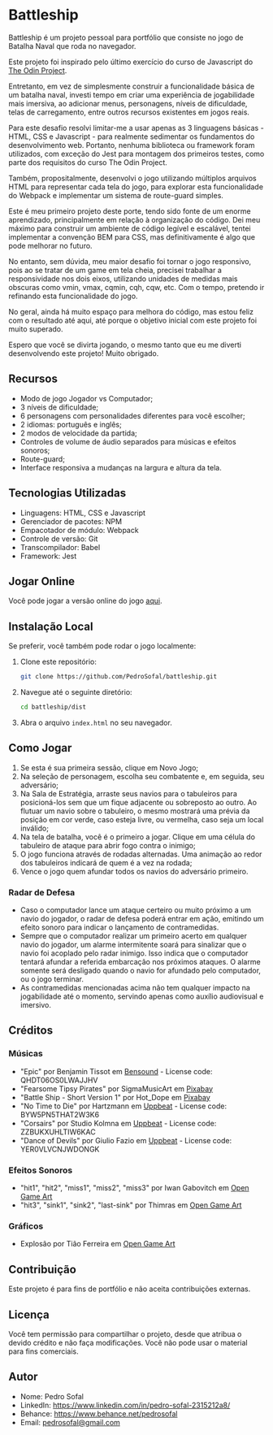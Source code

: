 # Battleship

Battleship é um projeto pessoal para portfólio que consiste no jogo de Batalha Naval que roda no navegador.

Este projeto foi inspirado pelo último exercício do curso de Javascript do [The Odin Project](https://www.theodinproject.com/).

Entretanto, em vez de simplesmente construir a funcionalidade básica de um batalha naval, investi tempo em criar uma experiência de jogabilidade mais imersiva, ao adicionar menus, personagens, níveis de dificuldade, telas de carregamento, entre outros recursos existentes em jogos reais.

Para este desafio resolvi limitar-me a usar apenas as 3 linguagens básicas - HTML, CSS e Javascript - para realmente sedimentar os fundamentos do desenvolvimento web. Portanto, nenhuma biblioteca ou framework foram utilizados, com exceção do Jest para montagem dos primeiros testes, como parte dos requisitos do curso The Odin Project.

Também, propositalmente, desenvolvi o jogo utilizando múltiplos arquivos HTML para representar cada tela do jogo, para explorar esta funcionalidade do Webpack e implementar um sistema de route-guard simples.

Este é meu primeiro projeto deste porte, tendo sido fonte de um enorme aprendizado, principalmente em relação à organização do código. Dei meu máximo para construir um ambiente de código legível e escalável, tentei implementar a convenção BEM para CSS, mas definitivamente é algo que pode melhorar no futuro.

No entanto, sem dúvida, meu maior desafio foi tornar o jogo responsivo, pois ao se tratar de um game em tela cheia, precisei trabalhar a responsividade nos dois eixos, utilizando unidades de medidas mais obscuras como vmin, vmax, cqmin, cqh, cqw, etc. Com o tempo, pretendo ir refinando esta funcionalidade do jogo.

No geral, ainda há muito espaço para melhora do código, mas estou feliz com o resultado até aqui, até porque o objetivo inicial com este projeto foi muito superado.

Espero que você se divirta jogando, o mesmo tanto que eu me diverti desenvolvendo este projeto! Muito obrigado.

## Recursos

- Modo de jogo Jogador vs Computador;
- 3 níveis de dificuldade;
- 6 personagens com personalidades diferentes para você escolher;
- 2 idiomas: português e inglês;
- 2 modos de velocidade da partida;
- Controles de volume de áudio separados para músicas e efeitos sonoros;
- Route-guard;
- Interface responsiva a mudanças na largura e altura da tela.

## Tecnologias Utilizadas

- Linguagens: HTML, CSS e Javascript
- Gerenciador de pacotes: NPM
- Empacotador de módulo: Webpack
- Controle de versão: Git
- Transcompilador: Babel
- Framework: Jest

## Jogar Online

Você pode jogar a versão online do jogo [aqui](https://github.com/PedroSofal/battleship).

## Instalação Local

Se preferir, você também pode rodar o jogo localmente:

1. Clone este repositório:
    ```bash
    git clone https://github.com/PedroSofal/battleship.git
    ```
2. Navegue até o seguinte diretório:
    ```bash
    cd battleship/dist
    ```
3. Abra o arquivo `index.html` no seu navegador.

## Como Jogar

1. Se esta é sua primeira sessão, clique em Novo Jogo;
2. Na seleção de personagem, escolha seu combatente e, em seguida, seu adversário;
3. Na Sala de Estratégia, arraste seus navios para o tabuleiros para posicioná-los sem que um fique adjacente ou sobreposto ao outro. Ao flutuar um navio sobre o tabuleiro, o mesmo mostrará uma prévia da posição em cor verde, caso esteja livre, ou vermelha, caso seja um local inválido;
4. Na tela de batalha, você é o primeiro a jogar. Clique em uma célula do tabuleiro de ataque para abrir fogo contra o inimigo;
5. O jogo funciona através de rodadas alternadas. Uma animação ao redor dos tabuleiros indicará de quem é a vez na rodada;
6. Vence o jogo quem afundar todos os navios do adversário primeiro.

### Radar de Defesa

- Caso o computador lance um ataque certeiro ou muito próximo a um navio do jogador, o radar de defesa poderá entrar em ação, emitindo um efeito sonoro para indicar o lançamento de contramedidas.
- Sempre que o computador realizar um primeiro acerto em qualquer navio do jogador, um alarme intermitente soará para sinalizar que o navio foi acoplado pelo radar inimigo. Isso indica que o computador tentará afundar a referida embarcação nos próximos ataques. O alarme somente será desligado quando o navio for afundado pelo computador, ou o jogo terminar.
- As contramedidas mencionadas acima não tem qualquer impacto na jogabilidade até o momento, servindo apenas como auxílio audiovisual e imersivo.

## Créditos

### Músicas

- "Epic" por Benjamin Tissot em [Bensound](https://bensound.com/royalty-free-music/track/epic) - License code: QHDT06OS0LWAJJHV
- "Fearsome Tipsy Pirates" por SigmaMusicArt em [Pixabay](https://pixabay.com/)
- "Battle Ship - Short Version 1" por Hot_Dope em [Pixabay](https://pixabay.com/)
- "No Time to Die" por Hartzmann em [Uppbeat](https://uppbeat.io/t/hartzmann/no-time-to-die) - License code: BYW5PN5THAT2W3K6
- "Corsairs" por Studio Kolmna em [Uppbeat](https://uppbeat.io/t/studiokolomna/corsairs) - License code: ZZBUKXUHLTIW6KAC
- "Dance of Devils" por Giulio Fazio em [Uppbeat](https://uppbeat.io/t/giulio-fazio/dance-of-devils) - License code: YER0VLVCNJWDONGK

### Efeitos Sonoros

- "hit1", "hit2", "miss1", "miss2", "miss3" por Iwan Gabovitch em [Open Game Art](https://opengameart.org/users/qubodup)
- "hit3", "sink1", "sink2", "last-sink" por Thimras em [Open Game Art](https://opengameart.org/users/thimras)

### Gráficos

- Explosão por Tião Ferreira em [Open Game Art](https://opengameart.org/users/tiao-ferreira)

## Contribuição

Este projeto é para fins de portfólio e não aceita contribuições externas.

## Licença

Você tem permissão para compartilhar o projeto, desde que atribua o devido crédito e não faça modificações. Você não pode usar o material para fins comerciais.

## Autor

- Nome: Pedro Sofal
- LinkedIn: https://www.linkedin.com/in/pedro-sofal-2315212a8/
- Behance: https://www.behance.net/pedrosofal
- Email: pedrosofal@gmail.com